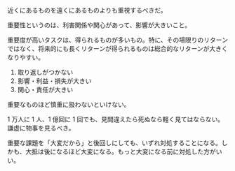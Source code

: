 近くにあるものを遠くにあるものよりも重視するべきだ。

重要性というのは、利害関係や関心があって、影響が大きいこと。

重要度が高いタスクは、得られるものが多いもの。特に、その場限りのリターンではなく、将来的にも長くリターンが得られるものは総合的なリターンが大きくなりやすい。

1. 取り返しがつかない
2. 影響・利益・損失が大きい
3. 関心・責任が大きい

重要なものほど慎重に扱わないといけない。

1 万人に 1 人、1 億回に 1 回でも、見間違えたら死ぬなら軽く見てはならない。
謙虚に物事を見るべき。

重要な課題を「大変だから」と後回しにしても、いずれ対処することになる。しかも、大抵は後になるほど大変になる。もっと大変になる前に対処した方がいい。
